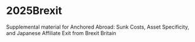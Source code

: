 # 2025Brexit
Supplemental material for Anchored Abroad: Sunk Costs, Asset Specificity, and Japanese Affiliate Exit from Brexit Britain
